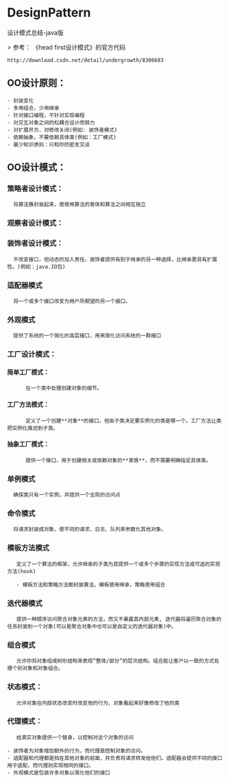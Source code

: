 # DesignPattern
设计模式总结-java版

﻿> 参考： 
	《head first设计模式》的官方代码
	
	http://download.csdn.net/detail/undergrowth/8306683
	


## OO设计原则：
	- 封装变化
	- 多用组合，少用继承
	- 针对接口编程，不针对实现编程
	- 对交互对象之间的松耦合设计而努力
	- 对扩展开方，对修改关闭(例如: 装饰者模式)
	- 依赖抽象，不要依赖具体类(例如：工厂模式)
	- 最少知识原则：只和你的密友交谈

## OO设计模式：

### 策略者设计模式：
	  将算法簇封装起来，使使用算法的客体和算法之间相互独立
### 观察者设计模式：

### 装饰者设计模式：
	  不改变接口，但动态的加入责任。装饰者提供有别于继承的另一种选择，比继承更具有扩展性。(例如：java.IO包)

### 适配器模式
      将一个或多个接口改变为用户所期望的另一个接口。

### 外观模式
      提供了系统的一个简化的高层接口，用来简化访问系统的一群接口

### 工厂设计模式：

#### 	简单工厂模式：
		  在一个类中处理创建对象的细节。
####    工厂方法模式：
		  定义了一个创建**对象**的接口，但由子类决定要实例化的类是哪一个。工厂方法让类把实例化推迟到子类。
####    抽象工厂模式：
		  提供一个接口，用于创建相关或依赖对象的**家族**，而不需要明确指定具体类。

### 单例模式
      确保类只有一个实例，并提供一个全局的访问点

### 命令模式
      将请求封装成对象，使不同的请求、日志、队列来参数化其他对象。

### 模板方法模式
	   定义了一个算法的框架，允许继承的子类为其提供一个或多个步骤的实现方法或可选的实现方法(hook)

	   - 模板方法和策略方法都封装算法，模板使用继承，策略使用组合

### 迭代器模式
	   提供一种顺序访问聚合对象元素的方法，而又不暴露其内部元素, 迭代器将遍历聚合对象的任务封装到一个对象(可以是聚合对象中也可以是自定义的迭代器对象)中。

### 组合模式
	   允许你将对象组成树形结构来表现“整体/部分”的层次结构。组合能让客户以一致的方式处理个别对象和对象组合。

### 状态模式：
       允许对象在内部状态改变时改变他的行为，对象看起来好像修改了他的类

### 代理模式：
	   给真实对象提供一个替身，以控制对这个对象的访问  

	- 装饰者为对象增加额外的行为，而代理是控制对象的访问。
	- 适配器和代理都是挡在其他对象的前面，并负责将请求转发给他们。适配器会提供不同的接口用于适配，而代理则实现相同的接口。
	- 外观模式是包装许多对象以简化他们的接口
